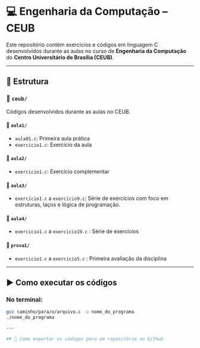 # 💻 Engenharia da Computação – CEUB

Este repositório contém exercícios e códigos em linguagem C desenvolvidos durante as aulas no curso de **Engenharia da Computação** do **Centro Universitário de Brasília (CEUB)**.

---

## 📁 Estrutura

### 📂 `ceub/`  
Códigos desenvolvidos durante as aulas no CEUB.

#### 📂 `aula1/`
- `aula01.c`: Primeira aula prática
- `exercicio1.c`: Exercício da aula

#### 📂 `aula2/`
- `exercicio1.c`: Exercício complementar

#### 📂 `aula3/`
- `exercicio1.c` a `exercicio9.c`: Série de exercícios com foco em estruturas, laços e lógica de programação.

#### 📂 `aula4/`
- `exercicio1.c` a `exercicio19.c` : Série de exercícios

#### 📂 `prova1/`
- `exercicio1.c` a `exercicio5.c` : Primeira avaliação da disciplina

---

## ▶️ Como executar os códigos

### No terminal:
```bash
gcc caminho/para/o/arquivo.c -o nome_do_programa
./nome_do_programa

---

## 📁 Como exportar os códigos para um repositório no Github
